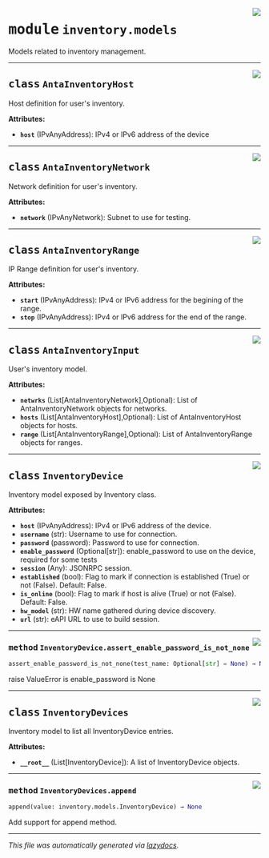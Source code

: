 <!-- markdownlint-disable -->

<a href="../../anta/inventory/models.py#L0"><img align="right" style="float:right;" src="https://img.shields.io/badge/-source-cccccc?style=flat-square"></a>

# <kbd>module</kbd> `inventory.models`
Models related to inventory management. 



---

<a href="../../anta/inventory/models.py#L13"><img align="right" style="float:right;" src="https://img.shields.io/badge/-source-cccccc?style=flat-square"></a>

## <kbd>class</kbd> `AntaInventoryHost`
Host definition for user's inventory. 



**Attributes:**
 
 - <b>`host`</b> (IPvAnyAddress):  IPv4 or IPv6 address of the device 





---

<a href="../../anta/inventory/models.py#L24"><img align="right" style="float:right;" src="https://img.shields.io/badge/-source-cccccc?style=flat-square"></a>

## <kbd>class</kbd> `AntaInventoryNetwork`
Network definition for user's inventory. 



**Attributes:**
 
 - <b>`network`</b> (IPvAnyNetwork):  Subnet to use for testing. 





---

<a href="../../anta/inventory/models.py#L35"><img align="right" style="float:right;" src="https://img.shields.io/badge/-source-cccccc?style=flat-square"></a>

## <kbd>class</kbd> `AntaInventoryRange`
IP Range definition for user's inventory. 



**Attributes:**
 
 - <b>`start`</b> (IPvAnyAddress):  IPv4 or IPv6 address for the begining of the range. 
 - <b>`stop`</b> (IPvAnyAddress):  IPv4 or IPv6 address for the end of the range. 





---

<a href="../../anta/inventory/models.py#L48"><img align="right" style="float:right;" src="https://img.shields.io/badge/-source-cccccc?style=flat-square"></a>

## <kbd>class</kbd> `AntaInventoryInput`
User's inventory model. 



**Attributes:**
 
 - <b>`netwrks`</b> (List[AntaInventoryNetwork],Optional):  List of AntaInventoryNetwork objects for networks. 
 - <b>`hosts`</b> (List[AntaInventoryHost],Optional):  List of AntaInventoryHost objects for hosts. 
 - <b>`range`</b> (List[AntaInventoryRange],Optional):  List of AntaInventoryRange objects for ranges. 





---

<a href="../../anta/inventory/models.py#L66"><img align="right" style="float:right;" src="https://img.shields.io/badge/-source-cccccc?style=flat-square"></a>

## <kbd>class</kbd> `InventoryDevice`
Inventory model exposed by Inventory class. 



**Attributes:**
 
 - <b>`host`</b> (IPvAnyAddress):  IPv4 or IPv6 address of the device. 
 - <b>`username`</b> (str):  Username to use for connection. 
 - <b>`password`</b> (password):  Password to use for connection. 
 - <b>`enable_password`</b> (Optional[str]):  enable_password to use on the device, required for some tests 
 - <b>`session`</b> (Any):  JSONRPC session. 
 - <b>`established`</b> (bool):  Flag to mark if connection is established (True) or not (False). Default: False. 
 - <b>`is_online`</b> (bool):  Flag to mark if host is alive (True) or not (False). Default: False. 
 - <b>`hw_model`</b> (str):  HW name gathered during device discovery. 
 - <b>`url`</b> (str):  eAPI URL to use to build session. 




---

<a href="../../anta/inventory/models.py#L92"><img align="right" style="float:right;" src="https://img.shields.io/badge/-source-cccccc?style=flat-square"></a>

### <kbd>method</kbd> `InventoryDevice.assert_enable_password_is_not_none`

```python
assert_enable_password_is_not_none(test_name: Optional[str] = None) → None
```

raise ValueError is enable_password is None 


---

<a href="../../anta/inventory/models.py#L104"><img align="right" style="float:right;" src="https://img.shields.io/badge/-source-cccccc?style=flat-square"></a>

## <kbd>class</kbd> `InventoryDevices`
Inventory model to list all InventoryDevice entries. 



**Attributes:**
 
 - <b>`__root__`</b> (List[InventoryDevice]):  A list of InventoryDevice objects. 




---

<a href="../../anta/inventory/models.py#L115"><img align="right" style="float:right;" src="https://img.shields.io/badge/-source-cccccc?style=flat-square"></a>

### <kbd>method</kbd> `InventoryDevices.append`

```python
append(value: inventory.models.InventoryDevice) → None
```

Add support for append method. 




---

_This file was automatically generated via [lazydocs](https://github.com/ml-tooling/lazydocs)._
